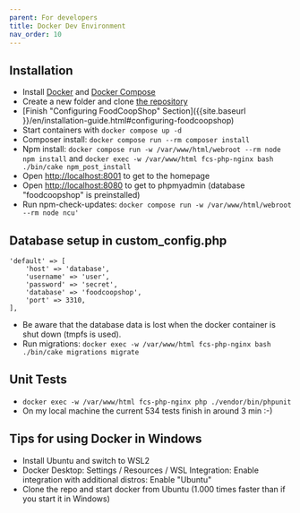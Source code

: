 ```yaml
---
parent: For developers
title: Docker Dev Environment
nav_order: 10
---
```


## Installation
* Install [Docker](https://docs.docker.com/engine/install/) and [Docker Compose](https://docs.docker.com/compose/install/)
* Create a new folder and clone [the repository](https://github.com/foodcoopshop/foodcoopshop.git)
* [Finish "Configuring FoodCoopShop" Section]({{site.baseurl }}/en/installation-guide.html#configuring-foodcoopshop)
* Start containers with `docker compose up -d`
* Composer install: `docker compose run --rm composer install`
* Npm install: `docker compose run -w /var/www/html/webroot --rm node npm install` and `docker exec -w /var/www/html fcs-php-nginx bash ./bin/cake npm_post_install`
* Open [http://localhost:8001](http://localhost:8001) to get to the homepage
* Open [http://localhost:8080](http://localhost:8080) to get to phpmyadmin (database "foodcoopshop" is preinstalled)
* Run npm-check-updates: `docker compose run -w /var/www/html/webroot --rm node ncu'`

## Database setup in custom_config.php
```
'default' => [
    'host' => 'database',
    'username' => 'user',
    'password' => 'secret',
    'database' => 'foodcoopshop',
    'port' => 3310,
],
```
* Be aware that the database data is lost when the docker container is shut down (tmpfs is used).
* Run migrations: `docker exec -w /var/www/html fcs-php-nginx bash ./bin/cake migrations migrate`

## Unit Tests
* `docker exec -w /var/www/html fcs-php-nginx php ./vendor/bin/phpunit`
* On my local machine the current 534 tests finish in around 3 min :-)

## Tips for using Docker in Windows
* Install Ubuntu and switch to WSL2
* Docker Desktop: Settings / Resources / WSL Integration: Enable integration with additional distros: Enable "Ubuntu"
* Clone the repo and start docker from Ubuntu (1.000 times faster than if you start it in Windows)